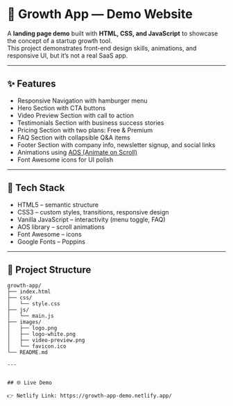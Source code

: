 # 🌱 Growth App — Demo Website

A **landing page demo** built with **HTML, CSS, and JavaScript** to showcase the concept of a startup growth tool.  
This project demonstrates front-end design skills, animations, and responsive UI, but it’s not a real SaaS app.

---

## ✨ Features

- Responsive Navigation with hamburger menu
- Hero Section with CTA buttons
- Video Preview Section with call to action
- Testimonials Section with business success stories
- Pricing Section with two plans: Free & Premium
- FAQ Section with collapsible Q&A items
- Footer Section with company info, newsletter signup, and social links
- Animations using [AOS (Animate on Scroll)](https://michalsnik.github.io/aos/)
- Font Awesome icons for UI polish

---

## 🧰 Tech Stack

- HTML5 – semantic structure
- CSS3 – custom styles, transitions, responsive design
- Vanilla JavaScript – interactivity (menu toggle, FAQ)
- AOS library – scroll animations
- Font Awesome – icons
- Google Fonts – Poppins

---

## 📂 Project Structure

```plaintext
growth-app/
├── index.html
├── css/
│   └── style.css
├── js/
│   └── main.js
├── images/
│   ├── logo.png
│   ├── logo-white.png
│   ├── video-preview.png
│   └── favicon.ico
└── README.md

---


## 🌐 Live Demo

👉 Netlify Link: https://growth-app-demo.netlify.app/
